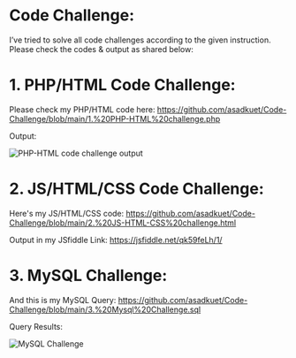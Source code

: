 # Code Challenge:
I’ve tried to solve all code challenges according to the given instruction. Please check the codes & output as shared below:

# 1. PHP/HTML Code Challenge: 
Please check my PHP/HTML code here: https://github.com/asadkuet/Code-Challenge/blob/main/1.%20PHP-HTML%20challenge.php 

Output:

![PHP-HTML code challenge output](https://i.ibb.co/gy9kB4Y/PHP-HTML-code-challenge.png)

# 2. JS/HTML/CSS Code Challenge: 
Here's my JS/HTML/CSS code: https://github.com/asadkuet/Code-Challenge/blob/main/2.%20JS-HTML-CSS%20challenge.html

Output in my JSfiddle Link: https://jsfiddle.net/qk59feLh/1/

# 3. MySQL Challenge:
And this is my MySQL Query: https://github.com/asadkuet/Code-Challenge/blob/main/3.%20Mysql%20Challenge.sql

Query Results:

![MySQL Challenge](https://i.ibb.co/R6nyQbC/Mysql-code-challenge-output.png)
